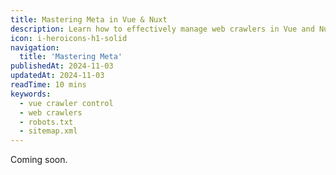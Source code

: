 ```yaml
---
title: Mastering Meta in Vue & Nuxt
description: Learn how to effectively manage web crawlers in Vue and Nuxt applications to optimize SEO and protect your content.
icon: i-heroicons-h1-solid
navigation:
  title: 'Mastering Meta'
publishedAt: 2024-11-03
updatedAt: 2024-11-03
readTime: 10 mins
keywords:
  - vue crawler control
  - web crawlers
  - robots.txt
  - sitemap.xml
---
```


Coming soon.
